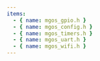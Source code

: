 ```yaml
---
items:
  - { name: mgos_gpio.h }
  - { name: mgos_config.h }
  - { name: mgos_timers.h }
  - { name: mgos_uart.h }
  - { name: mgos_wifi.h }
---
```

